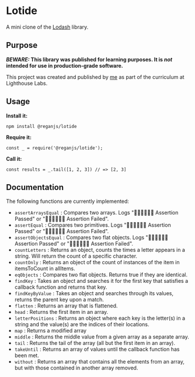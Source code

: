 # Lotide

A mini clone of the [Lodash](https://lodash.com) library.

## Purpose

**_BEWARE:_ This library was published for learning purposes. It is _not_ intended for use in production-grade software.**

This project was created and published by [me](https://github.com/reganjs) as part of the curriculum at Lighthouse Labs. 

## Usage

**Install it:**

`npm install @reganjs/lotide`

**Require it:**

`const _ = require('@reganjs/lotide');`

**Call it:**

`const results = _.tail([1, 2, 3]) // => [2, 3]`

## Documentation

The following functions are currently implemented:

* `assertArraysEqual` : Compares two arrays. Logs "👍🏻👍🏻👍🏻 Assertion Passed" or "👎🏻👎🏻👎🏻 Assertion Failed".
* `assertEqual` : Compares two primitives. Logs "👍🏻👍🏻👍🏻 Assertion Passed" or "👎🏻👎🏻👎🏻 Assertion Failed".
* `assertObjectsEqual` : Compares two flat objects. Logs "👍🏻👍🏻👍🏻 Assertion Passed" or "👎🏻👎🏻👎🏻 Assertion Failed".
* `countLetters` : Returns an object, counts the times a letter appears in a string. Will return the count of a specific character. 
* `countOnly` : Returns an object of the count of instances of the item in itemsToCount in allItems. 
* `eqObjects` : Compares two flat objects. Returns true if they are identical.
* `findKey` : Takes an object and searches it for the first key that satisfies a callback function and returns that key. 
* `findKeyByValue` : Takes an object and searches through its values, returns the parent key upon a match. 
* `flatten` : Returns an array that is flattened.
* `head` : Returns the first item in an array.
* `letterPositions` : Returns an object where each key is the letter(s) in a string and the value(s) are the indices of their locations.
* `map` : Returns a modified array 
* `middle` : Returns the middle value from a given array as a separate array.
* `tail` : Returns the tail of the array (all but the first item in an array).
* `takeUntil` : Returns an array of values until the callback function has been met.
* `without` : Returns an array that contains all the elements from an array, but with those contained in another array removed. 

